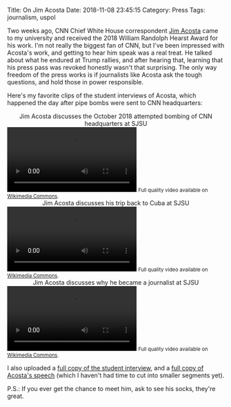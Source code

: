 Title: On Jim Acosta
Date: 2018-11-08 23:45:15
Category: Press
Tags: journalism, uspol

Two weeks ago, CNN Chief White House correspondent [Jim Acosta](https://en.wikipedia.org/wiki/Jim_Acosta) came to my university and received the 2018 William Randolph Hearst Award for his work. I'm not really the biggest fan of CNN, but I've been impressed with Acosta's work, and getting to hear him speak was a real treat. He talked about what he endured at Trump rallies, and after hearing that, learning that his press pass was revoked honestly wasn't that surprising. The only way freedom of the press works is if journalists like Acosta ask the tough questions, and hold those in power responsible.

Here's my favorite clips of the student interviews of Acosta, which happened the day after pipe bombs were sent to CNN headquarters:

<center>Jim Acosta discusses the October 2018 attempted bombing of CNN headquarters at SJSU</center>
<video controls>
 <source src="https://upload.wikimedia.org/wikipedia/commons/transcoded/8/81/Jim_Acosta_discusses_the_October_2018_attempted_bombing_of_CNN_headquarters_at_SJSU.webm/Jim_Acosta_discusses_the_October_2018_attempted_bombing_of_CNN_headquarters_at_SJSU.webm.480p.vp9.webm" type="video/webm">
</video>
<small>Full quality video available on <a href="https://commons.wikimedia.org/wiki/File:Jim_Acosta_discusses_the_October_2018_attempted_bombing_of_CNN_headquarters_at_SJSU.webm">Wikimedia Commons</a>.</small>

<center>Jim Acosta discusses his trip back to Cuba at SJSU</center>
<video controls>
 <source src="https://upload.wikimedia.org/wikipedia/commons/transcoded/2/29/Jim_Acosta_discusses_his_trip_back_to_Cuba_at_SJSU.webm/Jim_Acosta_discusses_his_trip_back_to_Cuba_at_SJSU.webm.480p.vp9.webm" type="video/webm">
</video>
<small>Full quality video available on <a href="https://commons.wikimedia.org/wiki/File:Jim_Acosta_discusses_his_trip_back_to_Cuba_at_SJSU.webm">Wikimedia Commons</a>.</small>

<center>Jim Acosta discusses why he became a journalist at SJSU</center>
<video controls>
 <source src="https://upload.wikimedia.org/wikipedia/commons/transcoded/c/c7/Jim_Acosta_discusses_why_he_became_a_journalist_at_SJSU.webm/Jim_Acosta_discusses_why_he_became_a_journalist_at_SJSU.webm.480p.vp9.webm" type="video/webm">
</video>
<small>Full quality video available on <a href="https://commons.wikimedia.org/wiki/File:Jim_Acosta_discusses_why_he_became_a_journalist_at_SJSU.webm">Wikimedia Commons</a>.</small>


I also uploaded a [full copy of the student interview](https://commons.wikimedia.org/wiki/File:Jim_Acosta_interviewed_by_SJSU_students.webm), and a [full copy of Acosta's speech](https://commons.wikimedia.org/wiki/File:Jim_Acosta%27s_speech_for_2018_William_Randolph_Hearst_Award.webm) (which I haven't had time to cut into smaller segments yet).

P.S.: If you ever get the chance to meet him, ask to see his socks, they're great.
